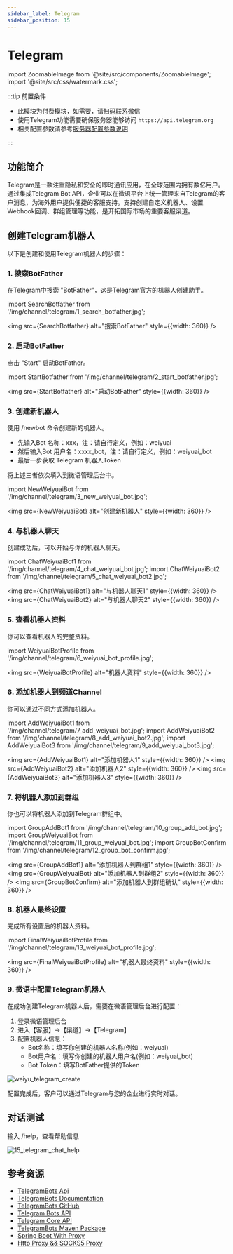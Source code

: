 ```yaml
---
sidebar_label: Telegram
sidebar_position: 15
---
```


# Telegram

import ZoomableImage from '@site/src/components/ZoomableImage';
import '@site/src/css/watermark.css';

:::tip 前置条件

- 此模块为付费模块，如需要，请[扫码联系微信](/img/wechat.png)
- 使用Telegram功能需要确保服务器能够访问 `https://api.telegram.org`
- 相关配置参数请参考[服务器配置参数说明](/docs/deploy/config#telegram配置)

:::

## 功能简介

Telegram是一款注重隐私和安全的即时通讯应用，在全球范围内拥有数亿用户。通过集成Telegram Bot API，企业可以在微语平台上统一管理来自Telegram的客户消息，为海外用户提供便捷的客服支持。支持创建自定义机器人、设置Webhook回调、群组管理等功能，是开拓国际市场的重要客服渠道。

## 创建Telegram机器人

以下是创建和使用Telegram机器人的步骤：

### 1. 搜索BotFather

在Telegram中搜索 "BotFather"，这是Telegram官方的机器人创建助手。

import SearchBotfather from '/img/channel/telegram/1_search_botfather.jpg';

<img src={SearchBotfather} alt="搜索BotFather" style={{width: 360}} />

### 2. 启动BotFather

点击 "Start" 启动BotFather。

import StartBotfather from '/img/channel/telegram/2_start_botfather.jpg';

<img src={StartBotfather} alt="启动BotFather" style={{width: 360}} />

### 3. 创建新机器人

使用 /newbot 命令创建新的机器人。

- 先输入Bot 名称：xxx，注：请自行定义，例如：weiyuai
- 然后输入Bot 用户名：xxxx_bot，注：请自行定义，例如：weiyuai_bot
- 最后一步获取 Telegram 机器人Token

将上述三者依次填入到微语管理后台中。

import NewWeiyuaiBot from '/img/channel/telegram/3_new_weiyuai_bot.jpg';

<img src={NewWeiyuaiBot} alt="创建新机器人" style={{width: 360}} />

### 4. 与机器人聊天

创建成功后，可以开始与你的机器人聊天。

import ChatWeiyuaiBot1 from '/img/channel/telegram/4_chat_weiyuai_bot.jpg';
import ChatWeiyuaiBot2 from '/img/channel/telegram/5_chat_weiyuai_bot2.jpg';

<img src={ChatWeiyuaiBot1} alt="与机器人聊天1" style={{width: 360}} />
<img src={ChatWeiyuaiBot2} alt="与机器人聊天2" style={{width: 360}} />

### 5. 查看机器人资料

你可以查看机器人的完整资料。

import WeiyuaiBotProfile from '/img/channel/telegram/6_weiyuai_bot_profile.jpg';

<img src={WeiyuaiBotProfile} alt="机器人资料" style={{width: 360}} />

### 6. 添加机器人到频道Channel

你可以通过不同方式添加机器人。

import AddWeiyuaiBot1 from '/img/channel/telegram/7_add_weiyuai_bot.jpg';
import AddWeiyuaiBot2 from '/img/channel/telegram/8_add_weiyuai_bot2.jpg';
import AddWeiyuaiBot3 from '/img/channel/telegram/9_add_weiyuai_bot3.jpg';

<img src={AddWeiyuaiBot1} alt="添加机器人1" style={{width: 360}} />
<img src={AddWeiyuaiBot2} alt="添加机器人2" style={{width: 360}} />
<img src={AddWeiyuaiBot3} alt="添加机器人3" style={{width: 360}} />

### 7. 将机器人添加到群组

你也可以将机器人添加到Telegram群组中。

import GroupAddBot1 from '/img/channel/telegram/10_group_add_bot.jpg';
import GroupWeiyuaiBot from '/img/channel/telegram/11_group_weiyuai_bot.jpg';
import GroupBotConfirm from '/img/channel/telegram/12_group_bot_confirm.jpg';

<img src={GroupAddBot1} alt="添加机器人到群组1" style={{width: 360}} />
<img src={GroupWeiyuaiBot} alt="添加机器人到群组2" style={{width: 360}} />
<img src={GroupBotConfirm} alt="添加机器人到群组确认" style={{width: 360}} />

### 8. 机器人最终设置

完成所有设置后的机器人资料。

import FinalWeiyuaiBotProfile from '/img/channel/telegram/13_weiyuai_bot_profile.jpg';

<img src={FinalWeiyuaiBotProfile} alt="机器人最终资料" style={{width: 360}} />

### 9. 微语中配置Telegram机器人

在成功创建Telegram机器人后，需要在微语管理后台进行配置：

1. 登录微语管理后台
2. 进入【客服】->【渠道】->【Telegram】
3. 配置机器人信息：
   - Bot名称：填写你创建的机器人名称(例如：weiyuai)
   - Bot用户名：填写你创建的机器人用户名(例如：weiyuai_bot)
   - Bot Token：填写BotFather提供的Token
  
![weiyu_telegram_create](/img/channel/telegram/14_weiyu_telegram_create.png)

配置完成后，客户可以通过Telegram与您的企业进行实时对话。

## 对话测试

输入 /help，查看帮助信息

![15_telegram_chat_help](/img/channel/telegram/15_telegram_chat_help.png)

## 参考资源

<!-- Telegram官方sdk -->
- [TelegramBots Api](https://api.telegram.org/)
- [TelegramBots Documentation](https://rubenlagus.github.io/TelegramBotsDocumentation/telegram-bots.html)
- [TelegramBots GitHub](https://github.com/rubenlagus/TelegramBots)
- [Telegram Bots API](https://core.telegram.org/bots)
- [Telegram Core API](https://core.telegram.org/api)
- [TelegramBots Maven Package](https://mvnrepository.com/artifact/org.telegram/telegrambots-meta)
- [Spring Boot With Proxy](https://rubenlagus.github.io/TelegramBotsDocumentation/lesson-10.html#now-it-s-time-for-our-custom-configurations)
- [Http Proxy && SOCKS5 Proxy](https://www.digitalocean.com/community/tutorials/how-to-set-up-squid-proxy-on-ubuntu-20-04)

